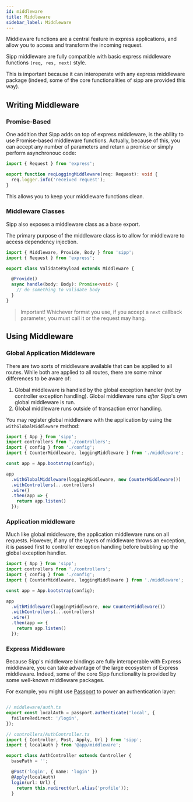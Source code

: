 ```yaml
---
id: middleware
title: Middleware
sidebar_label: Middleware
---
```


Middleware functions are a central feature in express applications, and allow you to access and transform the incoming request.

Sipp middleware are fully compatible with basic express middleware functions `(req, res, next)` style.

This is important because it can interoperate with any express middleware package (indeed, some of the core functionalities of sipp are provided this way).

## Writing Middleware

### Promise-Based

One addition that Sipp adds on top of express middleware, is the ability to use Promise-based middleware functions. Actually, because of this, you can accept any number of parameters and return a promise or simply perform asynchronouc code:

```typescript
import { Request } from 'express';

export function reqLoggingMiddleware(req: Request): void {
  req.logger.info('received request');
}
```

This allows you to keep your middleware functions clean.

### Middleware Classes

Sipp also exposes a middleware class as a base export.

The primary purpose of the middleware class is to allow for middleware to access dependency injection.

```typescript
import { Middleware, Provide, Body } from 'sipp';
import { Request } from 'express';

export class ValidatePayload extends Middleware {

  @Provide()
  async handle(body: Body): Promise<void> {
    // do something to validate body
  }
}
```

> Important! Whichever format you use, if you accept a `next` callback parameter, you must call it or the request may hang.

## Using Middleware

### Global Application Middleware

There are two sorts of middleware available that can be applied to all routes. While both are applied to all routes, there are some minor differences to be aware of:

1. Global middleware is handled by the global exception handler (not by controller exception handling). Global middleware runs _after_ Sipp's own global middleware is run.
2. Global middleware runs outside of transaction error handling.

You may register global middleware with the application by using the `withGlobalMiddleware` method:

```typescript
import { App } from 'sipp';
import controllers from './controllers';
import { config } from './config';
import { CounterMiddleware, loggingMiddleware } from './middleware';

const app = App.bootstrap(config);

app
  .withGlobalMiddleware(loggingMiddleware, new CounterMiddleware())
  .withControllers(...controllers)
  .wire()
  .then(app => {
    return app.listen()
  });
```

### Application middleware

Much like global middleware, the application middleware runs on all requests. However, if any of the layers of middleware throws an exception, it is passed first to controller exception handling before bubbling up the global exception handler.

```typescript
import { App } from 'sipp';
import controllers from './controllers';
import { config } from './config';
import { CounterMiddleware, loggingMiddleware } from './middleware';

const app = App.bootstrap(config);

app
  .withMiddleware(loggingMiddleware, new CounterMiddleware())
  .withControllers(...controllers)
  .wire()
  .then(app => {
    return app.listen()
  });
```

### Express Middleware

Because Sipp's middleware bindings are fully interoperable with Express middleware, you can take advantage of the large ecosystem of Express middleware. Indeed, some of the core Sipp functionality is provided by some well-known middleware packages.

For example, you might use [Passport](http://www.passportjs.org/) to power an authentication layer:

```typescript

// middleware/auth.ts
export const localAuth = passport.authenticate('local', {
  failureRedirect: '/login',
});

// controllers/AuthController.ts
import { Controller, Post, Apply, Url } from 'sipp';
import { localAuth } from '@app/middleware';

export class AuthController extends Controller {
  basePath = '';

  @Post('login', { name: 'login' })
  @Apply(localAuth)
  login(url: Url) {
    return this.redirect(url.alias('profile'));
  }
```